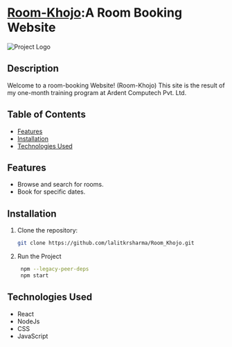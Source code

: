 # [Room-Khojo](http://1-stop-shop.vercel.app/):A Room Booking Website

![Project Logo](https://github.com/lalitkrsharma/Room_Khojo/blob/master/preview.png)

## Description

Welcome to a room-booking Website! (Room-Khojo) 
This site is the result of my one-month training program at Ardent Computech Pvt. Ltd.

## Table of Contents

- [Features](#features)
- [Installation](#installation)
- [Technologies Used](#technologies-used)

## Features

- Browse and search for rooms.
- Book for specific dates.

## Installation

1. Clone the repository:

   ```bash
   git clone https://github.com/lalitkrsharma/Room_Khojo.git
   
2. Run the Project
   ```bash
    npm --legacy-peer-deps
    npm start

## Technologies Used

  - React
  - NodeJs
  - CSS
  - JavaScript
